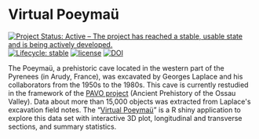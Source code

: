 # Virtual Poeymaü

[![Project Status: Active – The project has reached a stable, usable state and is being actively developed.](https://www.repostatus.org/badges/latest/active.svg)](https://www.repostatus.org/#active)
[![Lifecycle: stable](https://img.shields.io/badge/lifecycle-maturing-blue.svg)](https://www.tidyverse.org/lifecycle/#maturing)
[![license](https://img.shields.io/badge/license-GPL-3.svg)](https://www.r-project.org/Licenses/GPL-3)
[![DOI](https://zenodo.org/badge/DOI/10.5281/zenodo.4765693.svg)](https://doi.org/10.5281/zenodo.4765693)

The Poeymaü, a prehistoric cave located in the western part of the Pyrenees (in Arudy, France), was excavated by Georges Laplace and his collaborators from the 1950s to the 1980s. This cave is currently restudied in the framework of the [PAVO project](https://pavo.hypotheses.org) (Ancient Prehistory of the Ossau Valley). Data about more than 15,000 objects was extracted from Laplace's excavation field notes. 
The “[Virtual Poeymaü](https://analytics.huma-num.fr/Sebastien.Plutniak/poeymau/)” is a R shiny application to explore this data set with interactive 3D plot, longitudinal and transverse sections, and summary statistics.


